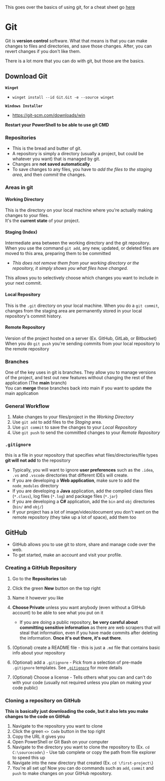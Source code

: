 This goes over the basics of using git, for a cheat sheet go [here](Git%20Cheatsheet.md)
# Git
Git is **version control** software. 
What that means is that you can make changes to files and directories, and save those changes.
After, you can revert changes if you don't like them.

There is a lot more that you can do with git, but those are the basics.

## Download Git
**`Winget`**
- `winget install --id Git.Git -e --source winget`

**`Windows Installer`**
- https://git-scm.com/downloads/win

**Restart your PowerShell to be able to use git CMD**

### Repositories
- This is the bread and butter of git.
- A repository is simply a directory (usually a project, but could be whatever you want) that is managed by git.
- Changes are **not saved automatically**.
- To save changes to any files, you have to *add the files to the staging area*, and then *commit* the changes.

### Areas in git
#### Working Directory
This is the directory on your local machine where you're actually making changes to your files.<br />
It's the **current state** of your project.

#### Staging (Index)
Intermediate area between the working directory and the git repository.<br />
When you use the command `git add`, any new, updated, or deleted files are moved to this area, preparing them to be committed
- *This does not remove them from your working directory or the repository, it simply shows you what files have changed.*

This allows you to selectively choose which changes you want to include in your next commit.

#### Local Repository
This is the `.git` directory on your local machine. When you do a `git commit`, changes from the staging area are permanently stored in your local repository's commit history.

#### Remote Repository
Version of the project hosted on a server (Ex. GitHub, GitLab, or Bitbucket)<br />
When you do `git push` you're sending commits from your local repository to the remote repository

### Branches
One of the key uses in git is branches. They allow you to manage versions of the project, and test out new features without changing the rest of the application (The **main** branch)<br />
You can **merge** these branches back into main if you want to update the main application

### General Workflow
1. Make changes to your files/project in the *Working Directory*
2. Use `git add` to add files to the *Staging* area.
3. Use `git commit` to save the changes to your *Local Repository*
4. Use `git push` to send the committed changes to your *Remote Repository*

### `.gitignore`
this is a file in your repository that specifies what files/directories/file types **git will not add** to the repository

- Typically, you will want to ignore **user preferences** such as the `.idea`, `.vs` and `.vscode` directories that different IDEs will create.
- If you are developing a **Web application**, make sure to add the `node_modules` directory
- If you are developing a **Java** application, add the compiled class files (`*.class`), log files (`*.log`) and package files (`*.jar`)
- If you are developing a **C#** application, add the `bin` and `obj` directories (`bin/` and `obj/`)
- If your project has a lot of image/video/document you don't want on the remote repository (they take up a lot of space), add them too

## GitHub
- GitHub allows you to use git to store, share and manage code over the web.
- To get started, make an account and visit your profile.

### Creating a GitHub Repository
1. Go to the **Repositories** tab
2. Click the green **New** button on the top right
3. Name it however you like
4. **Choose Private** unless you want anybody (even without a GitHub account) to be able to see what you put on it
	- If you are doing a public repository, **be very careful about committing sensitive information** as there are web scrapers that will steal that information, even if you have made commits after deleting the information. **Once it's out there, it's out there**.

5. (Optional) create a README file - this is just a `.md` file that contains basic info about your repository
6. (Optional) add a `.gitignore` - Pick from a selection of pre-made `.gitignore` templates. See [`.gitignore`](#`.gitignore`) for more details
7. (Optional) Choose a license - Tells others what you can and can't do with your code (usually not required unless you plan on making your code public)

### Cloning a repository on GitHub
**This is basically just downloading the code, but it also lets you make changes to the code on GitHub**

1. Navigate to the repository you want to clone
2. Click the green `<> Code` button in the top right
3. Copy the URL it gives you
4. Open PowerShell or Git Bash on your computer
5. Navigate to the directory you want to clone the repository to (Ex. `cd C:\sourcecode\`) - Use tab complete or copy the path from file explorer to speed this up
6. Navigate into the new directory that created (Ex. `cd \first-project\`)
7. You're all set up! Now you can do commands such as `add`, `commit` and `push` to make changes on your GitHub repository.
